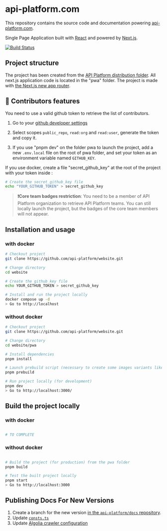 # api-platform.com

This repository contains the source code and documentation powering [api-platform.com](https://api-platform.com/).

Single Page Application built with [React](https://facebook.github.io/react/) and powered by [Next.js](https://nextjs.org/).

[![Build Status](https://travis-ci.org/api-platform/website.svg?branch=main)](https://travis-ci.org/api-platform/website)


## Project structure

The project has been created from the [API Platform distribution folder](https://api-platform.com/docs/distribution/#installing-the-framework). All next.js application code is located in the "pwa" folder. The project is made with [the Next.js new app router](https://nextjs.org/docs/app).


## 🤝 Contributors features

You need to use a valid github token to retrieve the list of contributors.

1. Go to your [github developer settings](https://github.com/settings/tokens)

2. Select scopes `public_repo`, `read:org` and `read:user`, generate the token and copy it.

3. If you use "pnpm dev" on the folder pwa to launch the project, add a new `.env.local` file on the root of pwa folder, and set your token as an environment variable named `GITHUB_KEY`. 


If you use docker, create a file "secret_github_key" at the root of the project with your token inside : 
```sh
# Create the secret_github_key file
echo "YOUR_GITHUB_TOKEN" > secret_github_key

```

> **❗Core team badges restriction**: You need to be a member of API Platform organization to retrieve API Platform teams. You can still locally launch the project, but the badges of the core team members will not appear.

## Installation and usage

### with docker

```sh
# Checkout project
git clone https://github.com/api-platform/website.git

# Change directory
cd website

# Create the github_key file
echo YOUR_GITHUB_TOKEN > secret_github_key

# Install and run the project locally
docker compose up -d
> Go to http://localhost

```

### without docker

```sh
# Checkout project
git clone https://github.com/api-platform/website.git

# Change directory
cd website/pwa

# Install dependencies
pnpm install

# Launch prebuild script (necessary to create some images variants like wallpapers or logos, and to generate the contributors ranking)
pnpm prebuild

# Run project locally (for development)
pnpm dev
> Go to http://localhost:3000/


```

## Build the project locally

### with docker

```sh

# TO COMPLETE

```


### without docker

```sh

# Build the project (for production) from the pwa folder
pnpm build

# Test the built project locally
pnpm start
> Go to http://localhost:3000

```

## Publishing Docs For New Versions

1. Create a branch for the new version [in the `api-platform/docs` repository](https://github.com/api-platform/docs).
2. Update [`consts.ts`](./pwa/consts.ts)
3. Update [Algolia crawler configuration](https://crawler.algolia.com/admin/crawlers/23316da5-88e8-4a30-ab16-d5ec5bd9133f/configuration/edit)



